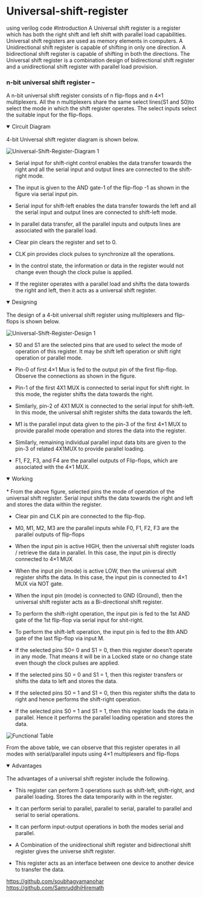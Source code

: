 # Universal-shift-register
using verilog code
#Introduction 
A Universal shift register is a register which has both the right shift and left shift with parallel load capabilities. Universal shift registers are used as memory elements in computers. A Unidirectional shift register is capable of shifting in only one direction. A bidirectional shift register is capable of shifting in both the directions. The Universal shift register is a combination design of bidirectional shift register and a unidirectional shift register with parallel load provision.
### n-bit universal shift register –
A n-bit universal shift register consists of n flip-flops and n 4×1 multiplexers. All the n multiplexers share the same select lines(S1 and S0)to select the mode in which the shift register operates. The select inputs select the suitable input for the flip-flops.

<details open>
<summary>Circuit Diagram</summary>
<br>4-bit Universal shift register diagram is shown below.

 ![Universal-Shift-Register-Diagram 1](https://github.com/soubhagyamanohar/Universal-shift-register/assets/116057756/6d542947-80b4-486a-9237-1906083a0200)

  
* Serial input for shift-right control enables the data transfer towards the right and all the serial input and output lines are connected to the shift-right mode.
  

* The input is given to the AND gate-1 of the flip-flop -1 as shown in the figure via serial input pin.

  
* Serial input for shift-left enables the data transfer towards the left and all the serial input and output lines are connected to shift-left mode.


* In parallel data transfer, all the parallel inputs and outputs lines are associated with the parallel load.


* Clear pin clears the register and set to 0.


* CLK pin provides clock pulses to synchronize all the operations.


* In the control state, the information or data in the register would not change even though the clock pulse is applied.


* If the register operates with a parallel load and shifts the data towards the right and left, then it acts as a universal shift register.

</details>
<details open>
<summary>Designing</summary>
<br>The design of a 4-bit universal shift register using multiplexers and flip-flops is shown below.

  ![Universal-Shift-Register-Design 1](https://github.com/soubhagyamanohar/Universal-shift-register/assets/116057756/ef20bc3f-7d61-4a29-8b08-c25b4509662e)

* S0 and S1 are the selected pins that are used to select the mode of operation of this register. It may be shift left operation or shift right operation or parallel mode.


* Pin-0 of first 4×1 Mux is fed to the output pin of the first flip-flop. Observe the connections as shown in the figure.


* Pin-1 of the first 4X1 MUX is connected to serial input for shift right. In this mode, the register shifts the data towards the right.


* Similarly, pin-2 of 4X1 MUX is connected to the serial input for shift-left. In this mode, the universal shift register shifts the data towards the left.


* M1 is the parallel input data given to the pin-3 of the first 4×1 MUX to provide parallel mode operation and stores the data into the register.


* Similarly, remaining individual parallel input data bits are given to the pin-3 of related 4X1MUX to provide parallel loading.


* F1, F2, F3, and F4 are the parallel outputs of Flip-flops, which are associated with the 4×1 MUX.
</details>
<details open>
<summary>Working</summary>
<br>
* From the above figure, selected pins the mode of operation of the universal shift register. Serial input shifts the data towards the right and left and stores the data within the register.
  
* Clear pin and CLK pin are connected to the flip-flop. 

* M0, M1, M2, M3 are the parallel inputs while F0, F1, F2, F3 are the parallel outputs of flip-flops

* When the input pin is active HIGH, then the universal shift register loads / retrieve the data in parallel. In this case, the input pin is directly connected to 4×1 MUX

* When the input pin (mode) is active LOW, then the universal shift register shifts the data. In this case, the input pin is connected to 4×1 MUX via NOT gate.

* When the input pin (mode) is connected to GND (Ground), then the universal shift register acts as a Bi-directional shift register.

* To perform the shift-right operation, the input pin is fed to the 1st AND gate of the 1st flip-flop via serial input for shit-right.

* To perform the shift-left operation, the input pin is fed to the 8th AND gate of the last flip-flop via input M.

* If the selected pins S0= 0 and S1 = 0, then this register doesn’t operate in any mode. That means it will be in a Locked state or no change state even though the clock pulses are applied.

* If the selected pins S0 = 0 and S1 = 1, then this register transfers or shifts the data to left and stores the data.

* If the selected pins S0 = 1 and S1 = 0, then this register shifts the data to right and hence performs the shift-right operation.

* If the selected pins S0 = 1 and S1 = 1, then this register loads the data in parallel. Hence it performs the parallel loading operation and stores the data.

 ![Functional Table](https://github.com/soubhagyamanohar/Universal-shift-register/assets/116057756/37436c74-e572-489e-9c29-210e8a489cc8)  

 From the above table, we can observe that this register operates in all modes with serial/parallel inputs using 4×1 multiplexers and flip-flops
 </details>
 <details open>
<summary>Advantages</summary>
<br>
The advantages of a universal shift register include the following.
   
* This register can perform 3 operations such as shift-left, shift-right, and parallel loading.
Stores the data temporarily with in the register.

* It can perform serial to parallel, parallel to serial, parallel to parallel and serial to serial operations.

* It can perform input-output operations in both the modes serial and parallel.

* A Combination of the unidirectional shift register and bidirectional shift register gives the universe shift register.

* This register acts as an interface between one device to another device to transfer the data.
 </details>
 
 https://github.com/soubhagyamanohar
 https://github.com/SamruddhiHiremath
